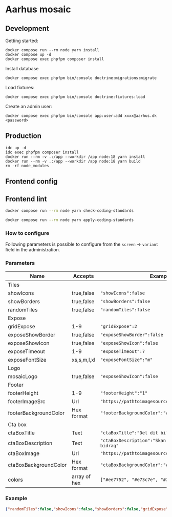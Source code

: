 # Aarhus mosaic

## Development

Getting started:

```shell
docker compose run --rm node yarn install
docker compose up -d
docker compose exec phpfpm composer install
```

Install database

```shell
docker compose exec phpfpm bin/console doctrine:migrations:migrate
```

Load fixtures:

```shell
docker compose exec phpfpm bin/console doctrine:fixtures:load
```

Create an admin user:

```shell
docker compose exec phpfpm bin/console app:user:add xxxx@aarhus.dk <password>
```

## Production

```shell
idc up -d
idc exec phpfpm composer install
docker run --rm -v .:/app --workdir /app node:18 yarn install
docker run --rm -v .:/app --workdir /app node:18 yarn build
rm -rf node_modules
```

## Frontend config

## Frontend lint

```bash
docker compose run --rm node yarn check-coding-standards
```

```bash
docker compose run --rm node yarn apply-coding-standards
```

### How to configure

Following parameters is possible to configure from the `screen` -> `variant` field in the administration.

### Parameters

| Name                | Accepts       | Example |
|---------------------|-------------|---------|
| Tiles |
| showIcons             | true,false    | `"showIcons":false` |
| showBorders           | true,false    | `"showBorders":false` |
| randomTiles           | true,false    | `"randomTiles":false` |
| Expose |
| gridExpose            | 1-9           | `"gridExpose":2` |
| exposeShowBorder      | true,false    | `"exposeShowBorder":false` |
| exposeShowIcon        | true,false    | `"exposeShowIcon":false` |
| exposeTimeout         | 1-9           | `"exposeTimeout":7` |
| exposeFontSize        | xs,s,m,l,xl   | `"exposeFontSize":"m"` |
| Logo |
| mosaicLogo            | true,false    | `"exposeShowIcon":false` |
| Footer |
| footerHeight          | 1-9           | `"footerHeight":"1"` |
| footerImageSrc        | Url           | `"https://pathtoimagesource.io/footerimage.svg"` |
| footerBackgroundColor | Hex format    | `"footerBackgroundColor":"#F4DCEA"` |
| Cta box |
| ctaBoxTitle           | Text          | `"ctaBoxTitle":"Del dit billede"` |
| ctaBoxDescription     | Text          | `"ctaBoxDescription":"Skan koden og indsend dit bidrag"` |
| ctaBoxImage           | Url           | `"https://pathtoimagesource.io/ctaimage.svg"` |
| ctaBoxBackgroundColor | Hex format    | `"ctaBoxBackgroundColor":"#fff"` |
| colors                | array of hex  | `["#ee7752", "#e73c7e", "#23a6d5", "#23d5ab"]` |

### Example

```json
{"randomTiles":false,"showIcons":false,"showBorders":false,"gridExpose":2,"exposeShowBorder":false,"exposeShowIcon":false,"mosaicLogo":false,"exposeTimeout":14,"ctaBoxTitle":false,"ctaBoxDescription":"Skan koden og indsend dit bidrag","ctaBoxImage":"./qr.svg","ctaBoxBackgroundColor":"#fff","exposeFontSize":"m","footerHeight":"1","footerImageSrc":"./footer.png","footerBackgroundColor":"#F4DCEA", "colors": ["#ee7752", "#e73c7e", "#23a6d5", "#23d5ab"] }
```

